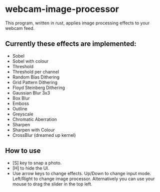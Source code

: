 # webcam-image-processor
This program, written in rust, applies image processing effects to your webcam feed.

## Currently these effects are implemented:
- Sobel
- Sobel with colour
- Threshold
- Threshold per channel
- Random Bias Dithering
- Grid Pattern Dithering
- Floyd Steinberg Dithering
- Gaussian Blur 3x3
- Box Blur
- Emboss
- Outline
- Greyscale
- Chromatic Aberration
- Sharpen
- Sharpen with Colour
- CrossBlur (dreamed up kernel)

## How to use
- [S] key to snap a photo. 
- [H] to hide the UI.
- Use arrow keys to change effects. Up/Down to change input mode. Left/Right to change image processor. Alternatively you can use your mouse to drag the slider in the top left.

